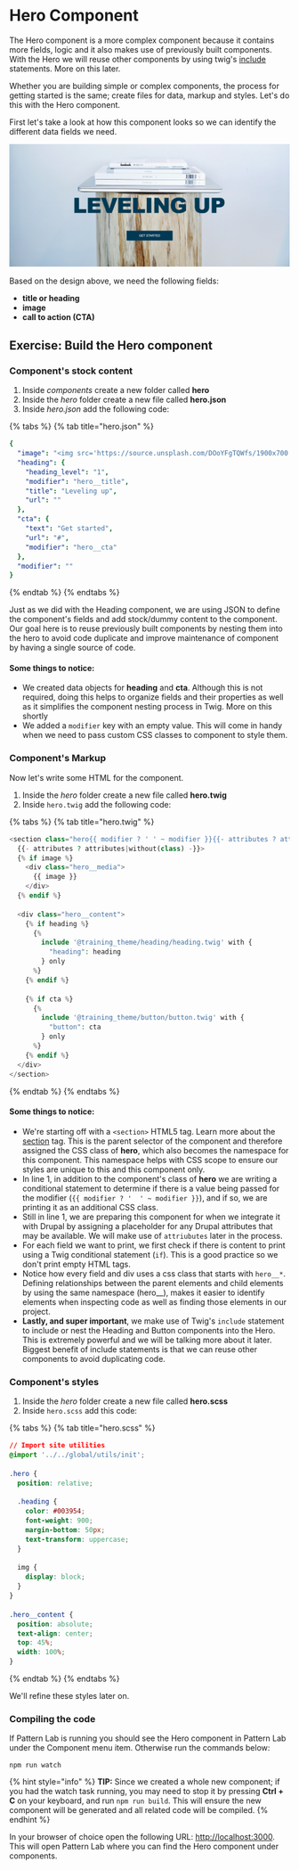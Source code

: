 # Hero Component

The Hero component is a more complex component because it contains more fields, logic and it also makes use of previously built components. With the Hero we will reuse other components by using twig's [include](https://twig.symfony.com/doc/2.x/tags/include.html) statements. More on this later.

Whether you are building simple or complex components, the process for getting started is the same; create files for data, markup and styles. Let's do this with the Hero component.

First let's take a look at how this component looks so we can identify the different data fields we need.

![](../.gitbook/assets/hero.png)

Based on the design above, we need the following fields:

* **title or heading**
* **image**
* **call to action \(CTA\)**

## Exercise:  Build the Hero component

### Component's stock content

1. Inside _components_ create a new folder called **hero**
2. Inside the _hero_ folder create a new file called **hero.json**
3. Inside _hero.json_ add the following code:

{% tabs %}
{% tab title="hero.json" %}
```yaml
{
  "image": "<img src='https://source.unsplash.com/DOoYFgTQWfs/1900x700' alt='Books on computer' />",
  "heading": {
    "heading_level": "1",
    "modifier": "hero__title",
    "title": "Leveling up",
    "url": ""
  },
  "cta": {
    "text": "Get started",
    "url": "#",
    "modifier": "hero__cta"
  },
  "modifier": ""
}
```
{% endtab %}
{% endtabs %}

Just as we did with the Heading component, we are using JSON to define the component's fields and add stock/dummy content to the component. Our goal here is to reuse previously built components by nesting them into the hero to avoid code duplicate and improve maintenance of component by having a single source of code.

#### Some things to notice:

* We created data objects for **heading** and **cta**.  Although this is not required, doing this helps to organize fields and their properties as well as it simplifies the component nesting process in Twig.  More on this shortly
* We added a `modifier` key with an empty value.  This will come in handy when we need to pass custom CSS classes to component to style them.

### Component's Markup

Now let's write some HTML for the component.

1. Inside the _hero_ folder create a new file called **hero.twig**
2. Inside `hero.twig` add the following code:

{% tabs %}
{% tab title="hero.twig" %}
```php
<section class="hero{{ modifier ? ' ' ~ modifier }}{{- attributes ? attributes.class -}}"
  {{- attributes ? attributes|without(class) -}}>
  {% if image %}
    <div class="hero__media">
      {{ image }}
    </div>
  {% endif %}

  <div class="hero__content">
    {% if heading %}
      {%
        include '@training_theme/heading/heading.twig' with {
          "heading": heading
        } only
      %}
    {% endif %}

    {% if cta %}
      {%
        include '@training_theme/button/button.twig' with {
          "button": cta
        } only
      %}
    {% endif %}
  </div>
</section>
```
{% endtab %}
{% endtabs %}

#### Some things to notice:

* We're starting off with a `<section>` HTML5 tag.  Learn more about the [section](https://www.w3schools.com/tags/tag_section.asp) tag.  This is the parent selector of the component and therefore assigned the CSS class of **hero**, which also becomes the namespace for this component.  This namespace helps with CSS scope to ensure our styles are unique to this and this component only.
* In line 1, in addition to the component's class of **hero** we are writing a conditional statement to determine if there is a value being passed for the modifier \(`{{ modifier ? '  ' ~ modifier }}`\), and if so, we are printing it as an additional CSS class.
* Still in line 1, we are preparing this component for when we integrate it with Drupal by assigning a placeholder for any Drupal attributes that may be available.  We will make use of `attriubutes` later in the process.
* For each field we want to print, we first check if there is content to print using a Twig conditional statement \(`if`\).  This is a good practice so we don't print empty HTML tags.
* Notice how every field and div uses a css class that starts with `hero__*`. Defining relationships between the parent elements and child elements by using the same namespace \(hero\_\_\), makes it easier to identify elements when inspecting code as well as finding those elements in our project.
* **Lastly, and super important**, we make use of Twig's `include` statement to include or nest the Heading and Button components into the Hero. This is extremely powerful and we will be talking more about it later.  Biggest benefit of include statements is that we can reuse other components to avoid duplicating code.

### Component's styles

1. Inside the _hero_ folder create a new file called **hero.scss**
2. Inside `hero.scss` add this code:

{% tabs %}
{% tab title="hero.scss" %}
```css
// Import site utilities
@import '../../global/utils/init';

.hero {
  position: relative;

  .heading {
    color: #003954;
    font-weight: 900;
    margin-bottom: 50px;
    text-transform: uppercase;
  }

  img {
    display: block;
  }
}

.hero__content {
  position: absolute;
  text-align: center;
  top: 45%;
  width: 100%;
}
```
{% endtab %}
{% endtabs %}

We'll refine these styles later on.

### Compiling the code

If Pattern Lab is running you should see the Hero component in Pattern Lab under the Component menu item. Otherwise run the commands below:

```text
npm run watch
```

{% hint style="info" %}
**TIP:** Since we created a whole new component; if you had the watch task running, you may need to stop it by pressing **Ctrl + C** on your keyboard, and run `npm run build`. This will ensure the new component will be generated and all related code will be compiled.
{% endhint %}

In your browser of choice open the following URL: [http://localhost:3000](http://localhost:3000). This will open Pattern Lab where you can find the Hero component under components.

